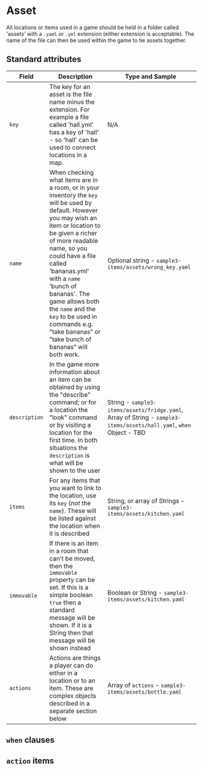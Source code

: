 # Asset

All locations or items used in a game should be held in a folder called 'assets' with a `.yaml` or `.yml` extension (either extension is acceptable). The name of the file can then be used within the game to tie assets together.

## Standard attributes

| Field | Description | Type and Sample |
| ----- | ----------- | --------------- |
| `key` | The key for an asset is the file name minus the extension. For example a file called 'hall.yml' has a key of 'hall' - so 'hall' can be used to connect locations in a map. | N/A |
| `name`  | When checking what items are in a room, or in your inventory the `key` will be used by default. However you may wish an item or location to be given a richer of more readable name, so you could have a file called 'bananas.yml' with a `name` 'bunch of bananas'. The game allows both the `name` and the `key` to be used in commands e.g. "take bananas" or "take bunch of bananas" will both work. | Optional string - `sample3-items/assets/wrong_key.yaml` |
| `description` | In the game more information about an item can be obtained by using the "describe" command; or for a location the "look" command or by visiting a location for the first time. In both situations the `description` is what will be shown to the user | String - `sample3-items/assets/fridge.yaml`, Array of String - `sample3-items/assets/hall.yaml`, `when` Object - TBD |
| `items`       | For any items that you want to link to the location, use its `key` (_not_ the `name`). These will be listed against the location when it is described | String, or array of Strings - `sample3-items/assets/kitchen.yaml` |
| `immovable`   | If there is an item in a room that can't be moved, then the `immovable` property can be set. If this is a simple boolean `true` then a standard message will be shown. If it is a String then that message will be shown instead | Boolean or String - `sample3-items/assets/kitchen.yaml` |
| `actions`     | Actions are things a player can do either in a location or to an item. These are complex objects described in a separate section below | Array of `actions` - `sample3-items/assets/bottle.yaml` |

## `when` clauses

## `action` items
